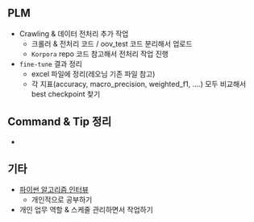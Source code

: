 ## PLM

- Crawling & 데이터 전처리 추가 작업
  - 크롤러 & 전처리 코드 / oov_test 코드 분리해서 업로드
  - `Korpora` repo 코드 참고해서 전처리 작업 진행
- `fine-tune` 결과 정리
  - excel 파일에 정리(레오님 기존 파일 참고)
  - 각 지표(accuracy, macro_precision, weighted_f1, ....) 모두 비교해서 best checkpoint 찾기





## Command & Tip 정리

- 




## 기타

- [파이썬 알고리즘 인터뷰](https://github.com/onlybooks/algorithm-interview)
  - 개인적으로 공부하기
- 개인 업무 역할 & 스케줄 관리하면서 작업하기
